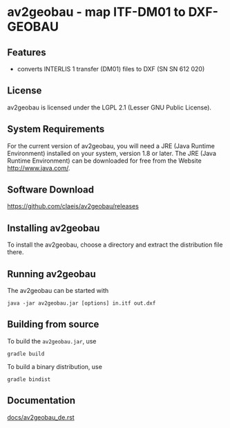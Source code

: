 # av2geobau - map ITF-DM01 to DXF-GEOBAU

## Features
- converts INTERLIS 1 transfer (DM01) files to DXF (SN SN 612 020)

## License
av2geobau is licensed under the LGPL 2.1 (Lesser GNU Public License).

## System Requirements
For the current version of av2geobau, you will need a JRE (Java Runtime Environment) installed on your system, version 1.8 or later.
The JRE (Java Runtime Environment) can be downloaded for free from the Website <http://www.java.com/>.

## Software Download 
<https://github.com/claeis/av2geobau/releases>

## Installing av2geobau
To install the av2geobau, choose a directory and extract the distribution file there. 

## Running av2geobau
The av2geobau can be started with

    java -jar av2geobau.jar [options] in.itf out.dxf

## Building from source
To build the `av2geobau.jar`, use

    gradle build

To build a binary distribution, use

    gradle bindist

## Documentation
[docs/av2geobau_de.rst](docs/av2geobau_de.rst)

